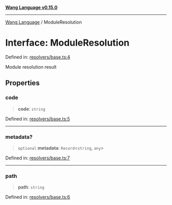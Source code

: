 [**Wang Language v0.15.0**](../README.md)

***

[Wang Language](../globals.md) / ModuleResolution

# Interface: ModuleResolution

Defined in: [resolvers/base.ts:4](https://github.com/artpar/wang/blob/be5e9375a9f33023cbd7982dd204f865161200fb/src/resolvers/base.ts#L4)

Module resolution result

## Properties

### code

> **code**: `string`

Defined in: [resolvers/base.ts:5](https://github.com/artpar/wang/blob/be5e9375a9f33023cbd7982dd204f865161200fb/src/resolvers/base.ts#L5)

***

### metadata?

> `optional` **metadata**: `Record`\<`string`, `any`\>

Defined in: [resolvers/base.ts:7](https://github.com/artpar/wang/blob/be5e9375a9f33023cbd7982dd204f865161200fb/src/resolvers/base.ts#L7)

***

### path

> **path**: `string`

Defined in: [resolvers/base.ts:6](https://github.com/artpar/wang/blob/be5e9375a9f33023cbd7982dd204f865161200fb/src/resolvers/base.ts#L6)
